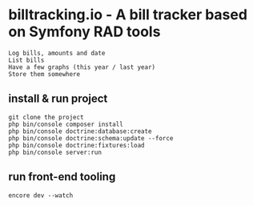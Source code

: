 # billtracking.io - A bill tracker based on Symfony RAD tools

    Log bills, amounts and date
    List bills
    Have a few graphs (this year / last year)
    Store them somewhere

## install & run project

```
git clone the project
php bin/console composer install
php bin/console doctrine:database:create
php bin/console doctrine:schema:update --force
php bin/console doctrine:fixtures:load
php bin/console server:run
```

## run front-end tooling 
```
encore dev --watch
```